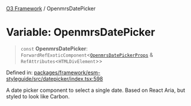 [O3 Framework](../API.md) / OpenmrsDatePicker

# Variable: OpenmrsDatePicker

> `const` **OpenmrsDatePicker**: `ForwardRefExoticComponent`\<[`OpenmrsDatePickerProps`](../interfaces/OpenmrsDatePickerProps.md) & `RefAttributes`\<`HTMLDivElement`\>\>

Defined in: [packages/framework/esm-styleguide/src/datepicker/index.tsx:598](https://github.com/openmrs/openmrs-esm-core/blob/85cde3ce59cd3d29230c98040a3f53525e808725/packages/framework/esm-styleguide/src/datepicker/index.tsx#L598)

A date picker component to select a single date. Based on React Aria, but styled to look like Carbon.
